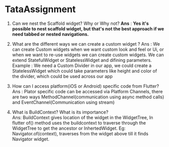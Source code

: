 # TataAssignment

 1. Can we nest the Scaffold widget? Why or Why not?
    **Ans** : **Yes it's possible to nest scaffold widget, but that's not the best approach if we need tabbed or nested navigations.**
 
 2. What are the different ways we can create a custom widget ?
    Ans : We can create Custom widgets when we want custom look and feel or Ui, or when we want to re-use widgets we can create custom widgets. We can extend StatefulWidget or StatelessWidget and difining parameters.
    Example : We need a Custom Divider in our app, we could create a StatelessWidget which could take parameters like height and color of the divider, which could be used across our app

 3. How can I access platform(iOS or Android) specific code from Flutter?
    Ans : Plator specific code can be accessed via Platform Channels, there are two ways MethodChannel(communication using async method calls) and EventChannel(Communication using stream)

4. What is BuildContext? What is its importance?  
    Ans: BuildContext gives location of the widget in the WidgetTree, In flutter of() method uses the buildcontext to traverse through the WidgetTree to get the ancestor or InhertedWidget. Eg: Navigator.of(context), traverses from the widget above till it finds Navigator widget.

